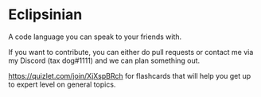 # Eclipsinian
A code language you can speak to your friends with.

If you want to contribute, you can either do pull requests or contact me via my Discord (tax dog#1111) and we can plan something out.

https://quizlet.com/join/XjXspBRch for flashcards that will help you get up to expert level on general topics.

